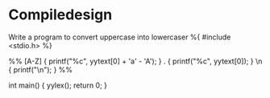 # Compiledesign
Write a program to convert uppercase into  lowercaser
%{
#include <stdio.h>
%}

%%
[A-Z]    { printf("%c", yytext[0] + 'a' - 'A'); }
.        { printf("%c", yytext[0]); }
\n       { printf("\n"); }
%%

int main()
 { 
    yylex();
    return 0;
}

